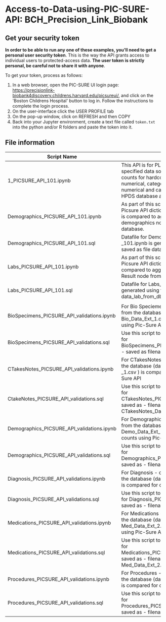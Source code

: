 # Access-to-Data-using-PIC-SURE-API: BCH_Precision_Link_Biobank

## Get your security token

**In order to be able to run any one of these examples, you'll need to get a personal user security token**. This is the way the API grants access to individual users to protected-access data. **The user token is strictly personal, be careful not to share it with anyone**.

To get your token, process as follows:
1. In a web browser, open the PIC-SURE UI login page: https://precisionlink-biobank4discovery.childrens.harvard.edu/picsureui/, and click on the 'Boston Childrens Hospital' button to log in. Follow the instructions to complete the login process.
2. On the user-interface click the USER PROFILE tab
3. On the pop-up window, click on REFRESH and then COPY
4. Back into your Jupyter environment, create a text file called `token.txt` into the python and/or R folders and paste the token into it.


## File information

|Script Name|Description|
|-----------|--------------------------------------------------------------------------------------------------------------------------------|
|1_PICSURE_API_101.ipynb|This API is for PL PIC-SURE It connects to the specified data source, queries and retrieve counts for hardcoded sample paths ( for numerical, categorical and combination of numerical and categorical filter )  from the HPDS database and prints out patient counts.|
|Demographics_PICSURE_API_101.ipynb|As part of this script aggregated counts from Picsure API dictionary for demographics node is compared to aggregated data counts of demographics node from the source database.|
|Demographics_PICSURE_API_101.sql|Datafile for Demographics_PICSURE_API _101.ipynb is generated using this script - saved as file data_demo_from_db.csv.|
|Labs_PICSURE_API_101.ipynb|As part of this script aggregated counts from Picsure API dictionary for Lab Results node is compared to aggregated data counts of Lab Result node from the source database.|
|Labs_PICSURE_API_101.sql|Datafile for Labs_PICSURE_API_101.ipynb is generated using this script - saved as file data_lab_from_db.csv|
||
|BioSpecimens_PICSURE_API_validations.ipynb|For Bio Speciemens - categorical node, data from the database (data file Bio_Data_Ext_1.csv) is compared for counts using Pic-Sure API|
|BioSpecimens_PICSURE_API_validations.sql|Use this script to extract data from database for BioSpecimens_PICSURE_API_validations.ipynb - saved as filename -Bio_Data_Ext_1.csv|
|CTakesNotes_PICSURE_API_validations.ipynb|For CTakesNotes categorical  node, data from the database (data file CTakesNotes_Data_Ext _1.csv ) is compared for counts using Pic-Sure API|
|CtakeNotes_PICSURE_API_validations.sql|Use this script to extract data from database for CTakesNotes_PICSURE_API_validations.ipynb saved as - filename - CTakesNotes_Data_Ext_1.csv|
|Demographics_PICSURE_API_validations.ipynb|For Demographics - categorical node, data from the database (data file Demo_Data_Ext_1.csv ) is compared for counts using Pic-Sure API|
|Demographics_PICSURE_API_validations.sql|Use this script to extract data from database for Demographics_PICSURE_API_validations.ipynb saved as - filename - Demo_Data_Ext_1.csv|
|Diagnosis_PICSURE_API_validations.ipynb|For Diagnosis - categorical node, data from the database (data file Diag_Data_Ext_1.csv ) is compared for counts using Pic-Sure API|
|Diagnosis_PICSURE_API_validations.sql|Use this script to extract data from database for Diagnosis_PICSURE_API_validations.ipynb saved as - filename - Diag_Data_Ext_1.csv|
|Medications_PICSURE_API_validations.ipynb|For Medications - categorical node, data from the database (data file Med_Data_Ext_1.csv , Med_Data_Ext_2.csv) is compared for counts using Pic-Sure API|
|Medications_PICSURE_API_validations.sql|Use this script to extract data from database for Medications_PICSURE_API_validations.ipynb saved as - filename - Med_Data_Ext_1.csv, Med_Data_Ext_2.csv|
|Procedures_PICSURE_API_validations.ipynb|For Procedures - categorical node, data from the database (data file Procs_Data_Ext_1.csv ) is compared for counts using Pic-Sure API|
|Procedures_PICSURE_API_validations.sql|Use this script to extract data from database for Procedures_PICSURE_API_validations.ipynb saved as - filename - Procs_Data_Ext_1.csv|
